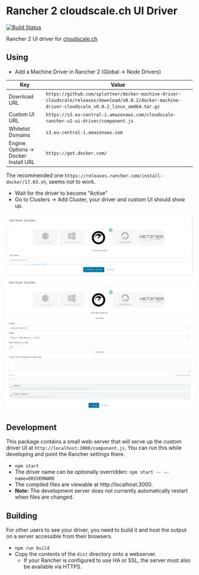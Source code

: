 # Rancher 2 cloudscale.ch UI Driver

[![Build Status](https://api.travis-ci.com/splattner/ui-driver-cloudscale.svg?branch=master)](https://travis-ci.com/splattner/ui-driver-cloudscale)


Rancher 2 UI driver for [cloudscale.ch](https://www.cloudscale.ch)

## Using

* Add a Machine Driver in Rancher 2 (Global -> Node Drivers)

| Key | Value |
| --- | ----- |
| Download URL | `https://github.com/splattner/docker-machine-driver-cloudscale/releases/download/v0.0.2/docker-machine-driver-cloudscale_v0.0.2_linux_amd64.tar.gz` |
| Custom UI URL | `https://s3.eu-central-1.amazonaws.com/cloudscale-rancher-v2-ui-driver/component.js` |
| Whitelist Domains |  `s3.eu-central-1.amazonaws.com` |
| Engine Options -> Docker Install URL | `https://get.docker.com/`|

The recommended one `https://releases.rancher.com/install-docker/17.03.sh`, seems not to work.


* Wait for the driver to become "Active"
* Go to Clusters -> Add Cluster, your driver and custom UI should show up.

![Authentication screen](docs/authentication-screen.png)
![Configuration screen](docs/configuration-screen.png)


## Development

This package contains a small web-server that will serve up the custom driver UI at `http://localhost:3000/component.js`. You can run this while developing and point the Rancher settings there.
* `npm start`
* The driver name can be optionally overridden: `npm start -- --name=DRIVERNAME`
* The compiled files are viewable at http://localhost:3000.
* **Note:** The development server does not currently automatically restart when files are changed.

## Building

For other users to see your driver, you need to build it and host the output on a server accessible from their browsers.

* `npm run build`
* Copy the contents of the `dist` directory onto a webserver.
  * If your Rancher is configured to use HA or SSL, the server must also be available via HTTPS.
